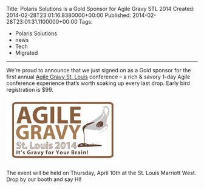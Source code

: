 Title: Polaris Solutions is a Gold Sponsor for Agile Gravy STL 2014
Created: 2014-02-28T23:01:16.8380000+00:00
Published: 2014-02-28T23:01:31.1100000+00:00
Tags: 
 - Polaris Solutions
 - news
 - Tech
 - Migrated
---
We’re proud to announce that we just signed on as a Gold sponsor for the first annual [Agile Gravy St. Louis](http://agilegravy.com/) conference – a rich & savory 1-day Agile conference experience that’s worth soaking up every last drop. Early bird registration is $99.

![](../Content/images/2014/Feb/AGLogoSmall1_300x171_1_.png)

The event will be held on Thursday, April 10th at the St. Louis Marriott West. Drop by our booth and say HI!
